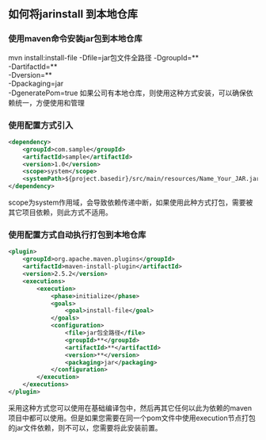 ## 如何将jarinstall 到本地仓库
### 使用maven命令安装jar包到本地仓库
mvn install:install-file
 -Dfile=jar包文件全路径 
    -DgroupId=**  
    -DartifactId=**   
    -Dversion=**   
    -Dpackaging=jar   
    -DgeneratePom=true
如果公司有本地仓库，则使用这种方式安装，可以确保依赖统一，方便使用和管理

### 使用配置方式引入
```xml
<dependency>
    <groupId>com.sample</groupId>
    <artifactId>sample</artifactId>
    <version>1.0</version>
    <scope>system</scope>
    <systemPath>${project.basedir}/src/main/resources/Name_Your_JAR.jar</systemPath>
</dependency>
```
scope为system作用域，会导致依赖传递中断，如果使用此种方式打包，需要被其它项目依赖，则此方式不适用。

### 使用配置方式自动执行打包到本地仓库
```xml
<plugin>
    <groupId>org.apache.maven.plugins</groupId>
    <artifactId>maven-install-plugin</artifactId>
    <version>2.5.2</version>
    <executions>
        <execution>
            <phase>initialize</phase>
            <goals>
                <goal>install-file</goal>
            </goals>
            <configuration>
                <file>jar包全路径</file>
                <groupId>**</groupId>
                <artifactId>**</artifactId>
                <version>**</version>
                <packaging>jar</packaging>
            </configuration>
        </execution>
    </executions>
</plugin>
```
采用这种方式您可以使用在基础编译包中，然后再其它任何以此为依赖的maven项目中都可以使用。但是如果您需要在同一个pom文件中使用execution节点打包的jar文件依赖，则不可以，您需要将此安装前置。
